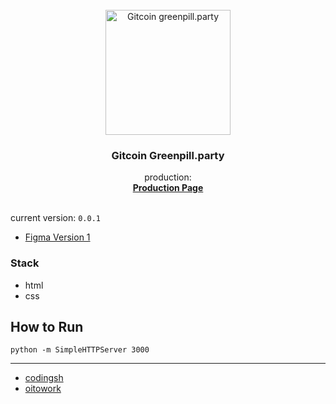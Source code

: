 <br />
<div align="center">
  <a href="https://coordenation.party">
    <img src="image/greenpill-socialimage.svg" alt="Gitcoin greenpill.party" width="200" height="200" >
  </a>

  <h3 align="center">Gitcoin Greenpill.party</h3>

  <p align="center">
    production: 
    <br />
    <a href="https://greenpill.party"><strong>Production Page</strong></a>
    <br />
    <br />
  </p>
</div>

current version: ```0.0.1```

- [Figma Version 1](https://www.figma.com/file/20axb2cQq57EQFgQCKWiyy/greenpill-8x10-tradebook-(Copy)?node-id=0%3A1)

### Stack 

- html
- css

## How  to Run 

```
python -m SimpleHTTPServer 3000
```

---
- [codingsh](https://twitter.com/codingsh)
- [oitowork](https://twitter.com/oitowork)
